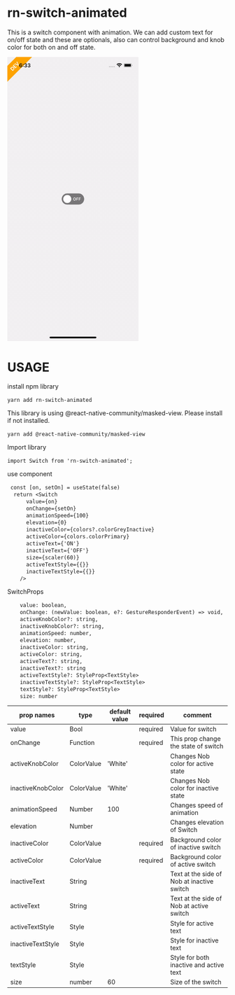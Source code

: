 # rn-switch-animated
This is a switch component with animation. We can add custom text for on/off state and these are optionals, also can control background and knob color for both on and off state.

<img src="working.gif" width="300px">

# USAGE

install npm library
```
yarn add rn-switch-animated
```

This library is using @react-native-community/masked-view. Please install if not installed.

```
yarn add @react-native-community/masked-view
```

Import library
```
import Switch from 'rn-switch-animated';
```
use component
```
 const [on, setOn] = useState(false)
  return <Switch
      value={on}
      onChange={setOn}
      animationSpeed={100}
      elevation={0}
      inactiveColor={colors?.colorGreyInactive}
      activeColor={colors.colorPrimary}
      activeText={'ON'}
      inactiveText={'OFF'}
      size={scaler(60)}
      activeTextStyle={{}}
      inactiveTextStyle={{}}
    />
```


SwitchProps
```
    value: boolean,
    onChange: (newValue: boolean, e?: GestureResponderEvent) => void,
    activeKnobColor?: string,
    inactiveKnobColor?: string,
    animationSpeed: number,
    elevation: number,
    inactiveColor: string,
    activeColor: string,
    activeText?: string,
    inactiveText?: string
    activeTextStyle?: StyleProp<TextStyle>
    inactiveTextStyle?: StyleProp<TextStyle>
    textStyle?: StyleProp<TextStyle>
    size: number
```


prop names |type |default value | required | comment 
--- | --- | --- | --- | ---
value | Bool |  | required | Value for switch
onChange | Function |  | required | This prop change the state of switch
activeKnobColor | ColorValue | 'White' |  | Changes Nob color for active state
inactiveKnobColor | ColorValue | 'White' |  | Changes Nob color for inactive state
animationSpeed | Number | 100 |  | Changes speed of animation
elevation | Number |  |  | Changes elevation of Switch
inactiveColor | ColorValue |   | required | Background color of inactive switch
activeColor | ColorValue |   | required | Background color of active switch
inactiveText | String |  |  | Text at the side of Nob at inactive switch
activeText | String |  |  | Text at the side of Nob at active switch
activeTextStyle | Style |  |  | Style for active text
inactiveTextStyle | Style |  |  | Style for inactive text
textStyle | Style |  |  | Style for both inactive and active text
size | number | 60 |  | Size of the switch
